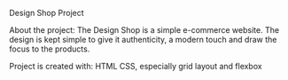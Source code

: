 Design Shop Project

About the project:
The Design Shop is a simple e-commerce website. The design is kept simple to give it authenticity, a modern touch and draw the focus to the products. 

Project is created with:
HTML 
CSS, especially grid layout and flexbox
